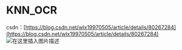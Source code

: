 # KNN_OCR

csdn：[https://blog.csdn.net/wlx19970505/article/details/80267284](https://blog.csdn.net/wlx19970505/article/details/80267284)
![在这里插入图片描述](https://img-blog.csdnimg.cn/20200524121436143.jpg?x-oss-process=image/watermark,type_ZmFuZ3poZW5naGVpdGk,shadow_10,text_aHR0cHM6Ly9ibG9nLmNzZG4ubmV0L3dseDE5OTcwNTA1,size_16,color_FFFFFF,t_70#pic_center)
